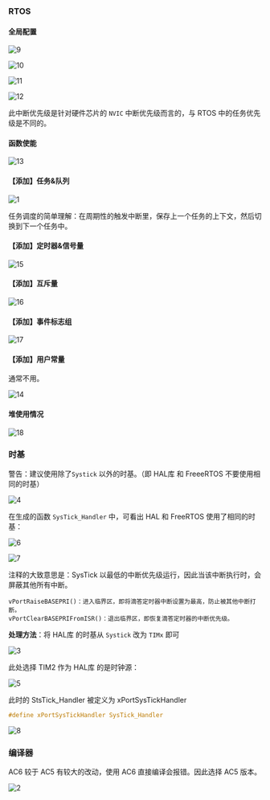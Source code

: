 ### RTOS

#### 全局配置

![9](README.assets/9.png)

![10](README.assets/10.png)

![11](README.assets/11.png)

![12](README.assets/12.png)

此中断优先级是针对硬件芯片的 `NVIC` 中断优先级而言的，与 RTOS 中的任务优先级是不同的。

#### 函数使能

![13](README.assets/13.png)

#### 【添加】任务&队列

![1](README.assets/1.png)

任务调度的简单理解：在周期性的触发中断里，保存上一个任务的上下文，然后切换到下一个任务中。

#### 【添加】定时器&信号量

![15](README.assets/15.png)

#### 【添加】互斥量

![16](README.assets/16.png)

#### 【添加】事件标志组

![17](README.assets/17.png)

#### 【添加】用户常量

通常不用。

![14](README.assets/14.png)

#### 堆使用情况

![18](README.assets/18.png)

### 时基

警告：建议使用除了`Systick` 以外的时基。（即 HAL库 和 FreeeRTOS 不要使用相同的时基）

![4](README.assets/4.png)

在生成的函数 `SysTick_Handler` 中，可看出 HAL 和 FreeRTOS 使用了相同的时基：

![6](README.assets/6.png)

![7](README.assets/7.png)

注释的大致意思是：SysTick 以最低的中断优先级运行，因此当该中断执行时，会屏蔽其他所有中断。

```
vPortRaiseBASEPRI()：进入临界区，即将滴答定时器中断设置为最高，防止被其他中断打断。
vPortClearBASEPRIFromISR()：退出临界区，即恢复滴答定时器的中断优先级。
```

**处理方法**：将 HAL库 的时基从 `Systick` 改为 `TIMx` 即可

![3](README.assets/3.png)

此处选择 TIM2 作为 HAL库 的是时钟源：

![5](README.assets/5.png)

此时的 StsTick_Handler 被定义为 xPortSysTickHandler

```c
#define xPortSysTickHandler SysTick_Handler
```

![8](README.assets/8.png)

### 编译器

AC6 较于 AC5 有较大的改动，使用 AC6 直接编译会报错。因此选择 AC5 版本。

![2](README.assets/2.png)
